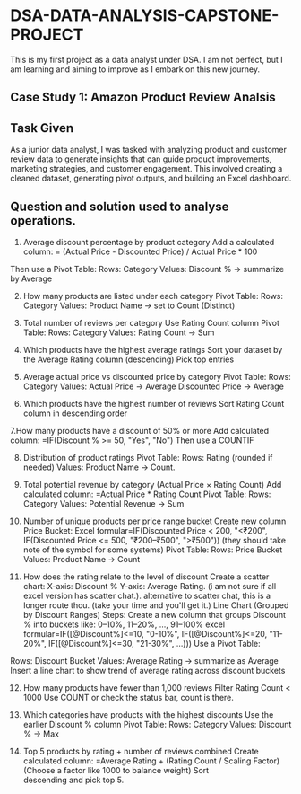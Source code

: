 # DSA-DATA-ANALYSIS-CAPSTONE-PROJECT
This is my first project as a data analyst under DSA. I am not perfect, but I am learning and aiming to improve as I embark on this new journey.

## Case Study 1: Amazon Product Review Analsis

## Task Given 
As a junior data analyst, I was tasked with analyzing product and customer review data to generate insights that can guide product improvements, marketing strategies, and customer engagement. This involved creating a cleaned dataset, generating pivot outputs, and building an Excel dashboard.


## Question and solution used to analyse operations.
1. Average discount percentage by product category
Add a calculated column:
= (Actual Price - Discounted Price) / Actual Price * 100

Then use a Pivot Table:
Rows: Category
Values: Discount % → summarize by Average 

2. How many products are listed under each category
Pivot Table:
Rows: Category
Values: Product Name → set to Count (Distinct) 

3. Total number of reviews per category
Use Rating Count column
Pivot Table:
Rows: Category
Values: Rating Count → Sum 

4. Which products have the highest average ratings
Sort your dataset by the Average Rating column (descending)
Pick top entries 

5. Average actual price vs discounted price by category
Pivot Table:
Rows: Category
Values: Actual Price → Average
Discounted Price → Average 

6. Which products have the highest number of reviews
Sort Rating Count column in descending order

7.How many products have a discount of 50% or more
Add calculated column:
=IF(Discount % >= 50, "Yes", "No")
Then use a COUNTIF 

8. Distribution of product ratings
Pivot Table:
Rows: Rating (rounded if needed)
Values: Product Name → Count.  

9. Total potential revenue by category (Actual Price × Rating Count)
Add calculated column:
=Actual Price * Rating Count
Pivot Table:
Rows: Category
Values: Potential Revenue → Sum 

10. Number of unique products per price range bucket
Create new column Price Bucket:
Excel formular=IF(Discounted Price < 200, "<₹200",
   IF(Discounted Price <= 500, "₹200–₹500", ">₹500")) (they should take note of the symbol for some systems)
Pivot Table:
Rows: Price Bucket
Values: Product Name → Count 

11. How does the rating relate to the level of discount
Create a scatter chart:
X-axis: Discount %
Y-axis: Average Rating. (i am not sure if all excel version has scatter chat.).   alternative to scatter chat, this is a longer route thou. (take your time and you'll get it.) Line Chart (Grouped by Discount Ranges)
Steps:
Create a new column that groups Discount % into buckets like:
0–10%, 11–20%, ..., 91–100%
excel formular=IF([@Discount%]<=10, "0-10%",
  IF([@Discount%]<=20, "11-20%",
  IF([@Discount%]<=30, "21-30%", ...)))
Use a Pivot Table:

Rows: Discount Bucket
Values: Average Rating → summarize as Average
Insert a line chart to show trend of average rating across discount buckets 

12. How many products have fewer than 1,000 reviews
Filter Rating Count < 1000
Use COUNT or check the status bar, count is there. 

13. Which categories have products with the highest discounts
Use the earlier Discount % column
Pivot Table:
Rows: Category
Values: Discount % → Max 

14. Top 5 products by rating + number of reviews combined
Create calculated column:
=Average Rating + (Rating Count / Scaling Factor)
(Choose a factor like 1000 to balance weight)
Sort descending and pick top 5.
